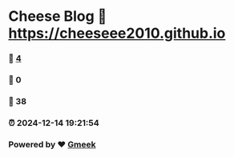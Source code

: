 # Cheese Blog :link: https://cheeseee2010.github.io 
### :page_facing_up: [4](https://cheeseee2010.github.io/tag.html) 
### :speech_balloon: 0 
### :hibiscus: 38 
### :alarm_clock: 2024-12-14 19:21:54 
### Powered by :heart: [Gmeek](https://github.com/Meekdai/Gmeek)
